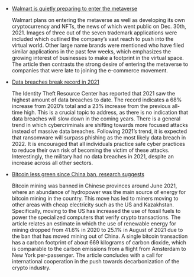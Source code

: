 * [Walmart is quietly preparing to enter the metaverse](https://www.cnbc.com/amp/2022/01/16/walmart-is-quietly-preparing-to-enter-the-metaverse.html)

  Walmart plans on entering the metaverse as well as developing its own cryptocurrency and NFTs, the news of which went public on Dec. 30th, 2021. Images of three out of the seven trademark applications were included which outlined the company’s vast reach to push into the virtual world. Other large name brands were mentioned who have filed similar applications in the past few weeks, which emphasizes the growing interest of businesses to make a footprint in the virtual space. The article then contrasts the strong desire of entering the metaverse to companies that were late to joining the e-commerce movement.

* [Data breaches break record in 2021](https://www.cnet.com/tech/services-and-software/record-number-of-data-breaches-reported-in-2021-new-report-says/)

  The Identity Theft Resource Center has reported that 2021 saw the highest amount of data breaches to date. The record indicates a 68% increase from 2020’s total and a 23% increase from the previous all-time high. This is a crucial topic to address, as there is no indication that data breaches will slow down in the coming years. There is a general trend in which cybercriminals are shifting towards more focused attacks instead of massive data breaches. Following 2021’s trend, it is expected that ransomware will surpass phishing as the most likely data breach in 2022. It is encouraged that all individuals practice safe cyber practices to reduce their own risk of becoming the victim of these attacks. Interestingly, the military had no data breaches in 2021, despite an increase across all other sectors. 

* [Bitcoin less green since China ban, research suggests](https://www.bbc.com/news/technology-60521975)
  
  Bitcoin mining was banned in Chinese provinces around June 2021, where an abundance of hydropower was the main source of energy for bitcoin mining in the country. This move has led to miners moving to other areas with cheap electricity such as the US and Kazakhstan. Specifically, moving to the US has increased the use of fossil fuels to power the specialized computers that verify crypto transactions. The article relates an estimate in which the use of renewable energy for mining dropped from 41.6% in 2020 to 25.1% in August of 2021 due to the ban that has moved mining out of China. A single bitcoin transaction has a carbon footprint of about 669 kilograms of carbon dioxide, which is comparable to the carbon emissions from a flight from Amsterdam to New York per-passenger. The article concludes with a call for international cooperation in the push towards decarbonization of the crypto industry. 

